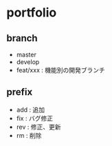# portfolio

## branch
* master
* develop
* feat/xxx : 機能別の開発ブランチ

## prefix
* add : 追加
* fix : バグ修正
* rev : 修正、更新
* rm : 削除
